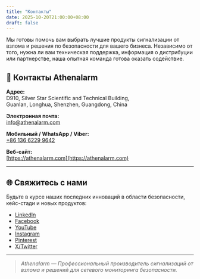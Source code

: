 ```yaml
---
title: "Контакты"
date: 2025-10-20T21:00:00+08:00
draft: false
---
```


Мы готовы помочь вам выбрать лучшие продукты сигнализации от взлома и решения по безопасности для вашего бизнеса. Независимо от того, нужна ли вам техническая поддержка, информация о дистрибуции или партнерстве, наша опытная команда готова оказать содействие.

## 📍 Контакты Athenalarm

**Адрес:**  
D910, Silver Star Scientific and Technical Building,  
Guanlan, Longhua, Shenzhen, Guangdong, China  

**Электронная почта:**  
[info@athenalarm.com](mailto:info@athenalarm.com)

**Мобильный / WhatsApp / Viber:**  
[+86 136 6229 9642](https://api.whatsapp.com/send?phone=8613662299642)

**Веб-сайт:**  
[https://athenalarm.com](https://athenalarm.com)

---

## 🌐 Свяжитесь с нами

Будьте в курсе наших последних инноваций в области безопасности, кейс-стади и новых продуктов:

- [LinkedIn](https://www.linkedin.com/company/athenalarm)
- [Facebook](https://www.facebook.com/athenalarm)
- [YouTube](https://www.youtube.com/@athenalarm3663)
- [Instagram](https://www.instagram.com/athenalarm)
- [Pinterest](https://www.pinterest.com/athenalarm/)
- [X/Twitter](https://x.com/Athenalarm)

---

> _Athenalarm — Профессиональный производитель сигнализаций от взлома и решений для сетевого мониторинга безопасности._